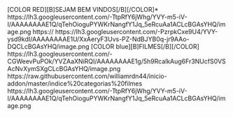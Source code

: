 <?xml version="1.0" encoding="UTF-8" standalone="yes"?>

<items>
<name>[COLOR RED][B]SEJAM BEM VINDOS[/B][/COLOR]</name>*
<thumbnail>https://lh3.googleusercontent.com/-TtpRfY6jWhg/YVY-m5-iV-I/AAAAAAAAE1Q/qTehOioguPYWKrNangfY1Jq_5eRcuAa1ACLcBGAsYHQ/image.png</thumbnail>
<externallink>https://</externallink>
<fanart>https://lh3.googleusercontent.com/-PzrpkCxe9U4/YVY-ysd9kdI/AAAAAAAAE1U/XxAeryF3Uvs-PZ-NdBJYB0q-jr9AAo-DQCLcBGAsYHQ/image.png</fanart>
</item> 


<channel>
<name>[COLOR blue][B]FILMES[/B][/COLOR]</name>
<thumbnail>https://lh3.googleusercontent.com/-CGWeevPuPOk/YVZAaXNiRQI/AAAAAAAAE1g/5h9RcalkAug6Fr3NUcfS0VSAcNvXymSXgCLcBGAsYHQ/image.png</thumbnail>
<externallink>https://raw.githubusercontent.com/williamrdn44/inicio-addon/master/indice%20categorias%20filmes</externallink>
<fanart>https://lh3.googleusercontent.com/-TtpRfY6jWhg/YVY-m5-iV-I/AAAAAAAAE1Q/qTehOioguPYWKrNangfY1Jq_5eRcuAa1ACLcBGAsYHQ/image.png</fanart>
<info>
</channel>


